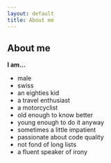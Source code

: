 ```yaml
---
layout: default
title: About me
---
```


## About me

**I am...**

- male
- swiss
- an eighties kid
- a travel enthusiast
- a motorcyclist
- old enough to know better
- young enough to do it anyway
- sometimes a little impatient
- passionate about code quality
- not fond of long lists
- a fluent speaker of irony

